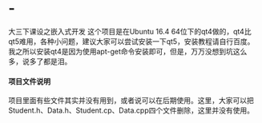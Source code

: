 # -
大三下课设之嵌入式开发
这个项目是在Ubuntu 16.4 64位下的qt4做的，qt4比qt5难用，各种小问题，建议大家可以尝试安装一下qt5，安装教程请自行百度。我之所以安装qt4是因为使用apt-get命令安装即可，但是，万万没想到坑这么多，说多了都是泪。
#### 项目文件说明
项目里面有些文件其实并没有用到，或者说可以在后期使用。这里，大家可以把Student.h、Data.h、Student.cp、Data.cpp四个文件删除，这里并没有使用。


